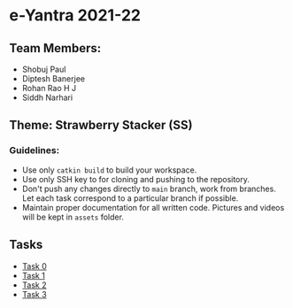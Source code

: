 # e-Yantra 2021-22

## Team Members:
- Shobuj Paul
- Diptesh Banerjee
- Rohan Rao H J
- Siddh Narhari

## Theme: Strawberry Stacker (SS)
### Guidelines:
- Use only ```catkin build``` to build your workspace.
- Use only SSH key to for cloning and pushing to the repository.
- Don't push any changes directly to ```main``` branch, work from branches. Let each task correspond to a particular branch if possible.
- Maintain proper documentation for all written code. Pictures and videos will be kept in ```assets``` folder.

## Tasks
- [Task 0](task_0/README.md)
- [Task 1](task_1/README.md)
- [Task 2](task_2/README.md)
- [Task 3](task_3/README.md)
